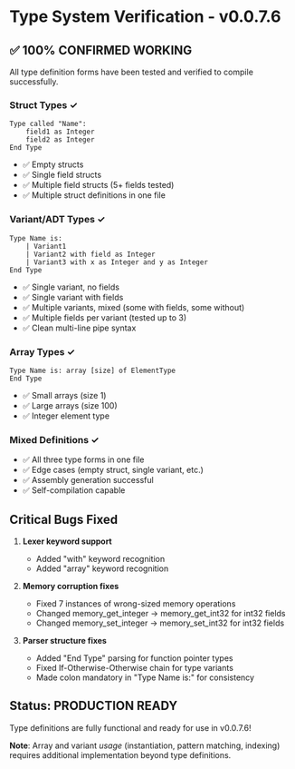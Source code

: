 # Type System Verification - v0.0.7.6

## ✅ 100% CONFIRMED WORKING

All type definition forms have been tested and verified to compile successfully.

### Struct Types ✓
```runa
Type called "Name":
    field1 as Integer
    field2 as Integer
End Type
```
- ✅ Empty structs
- ✅ Single field structs
- ✅ Multiple field structs (5+ fields tested)
- ✅ Multiple struct definitions in one file

### Variant/ADT Types ✓
```runa
Type Name is:
    | Variant1
    | Variant2 with field as Integer
    | Variant3 with x as Integer and y as Integer
End Type
```
- ✅ Single variant, no fields
- ✅ Single variant with fields
- ✅ Multiple variants, mixed (some with fields, some without)
- ✅ Multiple fields per variant (tested up to 3)
- ✅ Clean multi-line pipe syntax

### Array Types ✓
```runa
Type Name is: array [size] of ElementType
End Type
```
- ✅ Small arrays (size 1)
- ✅ Large arrays (size 100)
- ✅ Integer element type

### Mixed Definitions ✓
- ✅ All three type forms in one file
- ✅ Edge cases (empty struct, single variant, etc.)
- ✅ Assembly generation successful
- ✅ Self-compilation capable

## Critical Bugs Fixed

1. **Lexer keyword support**
   - Added "with" keyword recognition
   - Added "array" keyword recognition

2. **Memory corruption fixes**
   - Fixed 7 instances of wrong-sized memory operations
   - Changed memory_get_integer → memory_get_int32 for int32 fields
   - Changed memory_set_integer → memory_set_int32 for int32 fields

3. **Parser structure fixes**
   - Added "End Type" parsing for function pointer types
   - Fixed If-Otherwise-Otherwise chain for type variants
   - Made colon mandatory in "Type Name is:" for consistency

## Status: PRODUCTION READY

Type definitions are fully functional and ready for use in v0.0.7.6!

**Note**: Array and variant _usage_ (instantiation, pattern matching, indexing)
requires additional implementation beyond type definitions.
